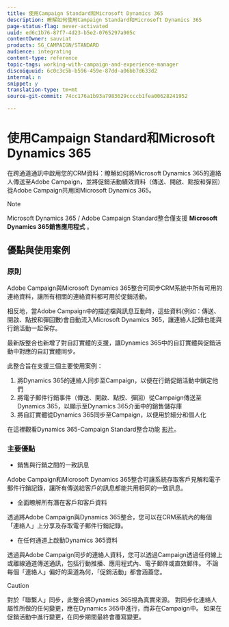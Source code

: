 ```yaml
---
title: 使用Campaign Standard和Microsoft Dynamics 365
description: 瞭解如何使用Campaign Standard和Microsoft Dynamics 365
page-status-flag: never-activated
uuid: ed6c1b76-87f7-4d23-b5e2-0765297a905c
contentOwner: sauviat
products: SG_CAMPAIGN/STANDARD
audience: integrating
content-type: reference
topic-tags: working-with-campaign-and-experience-manager
discoiquuid: 6c0c3c5b-b596-459e-87dd-a06bb7d633d2
internal: n
snippet: y
translation-type: tm+mt
source-git-commit: 74cc176a1b93a7983629ccccb1fea00628241952

---
```



# 使用Campaign Standard和Microsoft Dynamics 365

在跨通道通訊中啟用您的CRM資料：瞭解如何將Microsoft Dynamics 365的連絡人傳送至Adobe Campaign，並將促銷活動績效資料（傳送、開啟、點按和彈回）從Adobe Campaign共用回Microsoft Dynamics 365。

>[!NOTE]
>
>Microsoft Dynamics 365 / Adobe Campaign Standard整合僅支援 **Microsoft Dynamics 365銷售應用程式** 。

## 優點與使用案例

### 原則

Adobe Campaign與Microsoft Dynamics 365整合可同步CRM系統中所有可用的連絡資料，讓所有相關的連絡資料都可用於促銷活動。

相反地，當Adobe Campaign中的描述檔與訊息互動時，這些資料(例如：傳送、開啟、點按和彈回數)會自動流入Microsoft Dynamics 365，讓連絡人記錄也能與行銷活動一起保存。

最新版整合也新增了對自訂實體的支援，讓Dynamics 365中的自訂實體與促銷活動中對應的自訂實體同步。

此整合旨在支援三個主要使用案例：

1. 將Dynamics 365的連絡人同步至Campaign，以便在行銷促銷活動中鎖定他們
1. 將電子郵件行銷事件（傳送、開啟、點按、彈回）從Campaign傳送至Dynamics 365，以顯示至Dynamics 365介面中的銷售儲存庫
1. 將自訂實體從Dynamics 365同步至Campaign，以便用於細分和個人化

在這裡觀看Dynamics 365-Campaign Standard整合功能 [影片](https://helpx.adobe.com/campaign/kt/acs/using/acs-ms-dynamics-crm-connector-tutorial.html)。

### 主要優點

* 銷售與行銷之間的一致訊息

Adobe Campaign和Microsoft Dynamics 365整合可讓系統存取客戶見解和電子郵件行銷記錄，讓所有傳送給客戶的訊息都能共用相同的一致訊息。

* 全面瞭解所有潛在客戶和客戶資料

透過將Adobe Campaign與Dynamics 365整合，您可以在CRM系統內的每個「連絡人」上分享及存取電子郵件行銷記錄。

* 在任何通道上啟動Dynamics 365資料

透過與Adobe Campaign同步的連絡人資料，您可以透過Campaign透過任何線上或離線通道傳送通訊，包括行動推播、應用程式內、電子郵件或直效郵件。 不論每個「連絡人」偏好的渠道為何，「促銷活動」都會涵蓋您。

>[!CAUTION]
>
>對於「聯繫人」同步，此整合將Dynamics 365視為真實來源。  對同步化連絡人屬性所做的任何變更，應在Dynamics 365中進行，而非在Campaign中。  如果在促銷活動中進行變更，在同步期間最終會覆寫變更。

